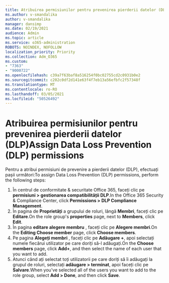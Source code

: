 ```yaml
---
title: Atribuirea permisiunilor pentru prevenirea pierderii datelor (DLP)
ms.author: v-smandalika
author: v-smandalika
manager: dansimp
ms.date: 02/19/2021
audience: Admin
ms.topic: article
ms.service: o365-administration
ROBOTS: NOINDEX, NOFOLLOW
localization_priority: Priority
ms.collection: Adm_O365
ms.custom:
- "7363"
- "9000722"
ms.openlocfilehash: c39a7f63baf8a516254f0bc02755cd2c0931b0e2
ms.sourcegitcommit: c202c0df2d141e63f4f7eb13a56efbfc2f57348f
ms.translationtype: MT
ms.contentlocale: ro-RO
ms.lasthandoff: 03/05/2021
ms.locfileid: "50526492"
---
```

# <a name="assign-data-loss-prevention-dlp-permissions"></a><span data-ttu-id="6fada-102">Atribuirea permisiunilor pentru prevenirea pierderii datelor (DLP)</span><span class="sxs-lookup"><span data-stu-id="6fada-102">Assign Data Loss Prevention (DLP) permissions</span></span>

<span data-ttu-id="6fada-103">Pentru a atribui permisiuni de prevenire a pierderii datelor (DLP), efectuați pașii următori:</span><span class="sxs-lookup"><span data-stu-id="6fada-103">To assign Data Loss Prevention (DLP) permissions, perform the following steps:</span></span>

1. <span data-ttu-id="6fada-104">În centrul de conformitate & securitate Office 365, faceți clic pe **permisiuni > gestionarea compatibilității DLP**.</span><span class="sxs-lookup"><span data-stu-id="6fada-104">In the Office 365 Security & Compliance Center, click **Permissions > DLP Compliance Management**.</span></span>
2. <span data-ttu-id="6fada-105">În pagina de **Proprietăți** a grupului de roluri, lângă **Membri**, faceți clic pe **Editare**.</span><span class="sxs-lookup"><span data-stu-id="6fada-105">On the role group's **properties** page, next to **Members**, click **Edit**.</span></span>
3. <span data-ttu-id="6fada-106">În pagina **editare alegere membru** , faceți clic pe **Alegere membri**.</span><span class="sxs-lookup"><span data-stu-id="6fada-106">On the **Editing Choose member** page, click **Choose members**.</span></span>
4. <span data-ttu-id="6fada-107">Pe pagina **Alegeți membri** , faceți clic pe **Adăugare +**, apoi selectați numele fiecărui utilizator pe care doriți să-l adăugați.</span><span class="sxs-lookup"><span data-stu-id="6fada-107">On the **Choose members** page, click **Add+**, and then select the name of each user that you want to add.</span></span>
5. <span data-ttu-id="6fada-108">Atunci când ați selectat toți utilizatorii pe care doriți să îi adăugați la grupul de roluri, selectați **adăugare > terminat**, apoi faceți clic pe **Salvare**.</span><span class="sxs-lookup"><span data-stu-id="6fada-108">When you've selected all of the users you want to add to the role group, select **Add > Done**, and then click **Save**.</span></span>
